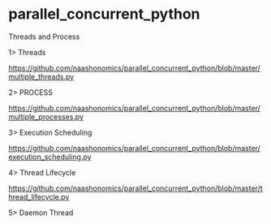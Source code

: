 # parallel_concurrent_python
 
Threads and Process

1> Threads 

https://github.com/naashonomics/parallel_concurrent_python/blob/master/multiple_threads.py

2> PROCESS

https://github.com/naashonomics/parallel_concurrent_python/blob/master/multiple_processes.py

3> Execution Scheduling 

https://github.com/naashonomics/parallel_concurrent_python/blob/master/execution_scheduling.py

4> Thread Lifecycle

https://github.com/naashonomics/parallel_concurrent_python/blob/master/thread_lifecycle.py

5> Daemon Thread 


